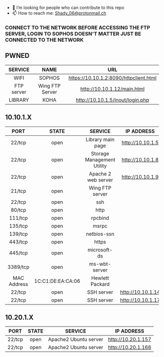 - 🤔 I’m looking for people who can contribute to this repo
- 📫 How to reach me: Shady_06@protonmail.ch
  
### CONNECT TO THE NETWORK BEFORE ACCESSING THE FTP SERVER, LOGIN TO SOPHOS DOESN'T MATTER JUST BE CONNECTED TO THE NETWORK</h3>
## PWNED


|SERVICE|NAME|URL|
| :---: | :---: | :---: |
| WIFI | SOPHOS | https://10.10.1.2:8090/httpclient.html |
| FTP server| Wing FTP Server | http://10.10.1.12/main.html |
| LIBRARY | KOHA | http://10.10.1.5/inout/login.php |

## 10.10.1.X
| PORT | STATE | SERVICE | IP ADDRESS |
| :---: | :---: | :---: | :---: |
| 22/tcp | open | Library main page | http://10.10.1.5 |
| 22/tcp | open | Storage Management Utility |http://10.10.1.8 |
| 22/tcp | open | Apache 2 web server | http://10.10.1.9 |
| 21/tcp | open | Wing FTP server | <td rowspan=10>http://10.10.1.12</td> | 
| 22/tcp | open | ssh |
| 80/tcp | open | http |
| 111/tcp | open | rpcbind |
| 135/tcp | open | msrpc |
| 139/tcp | open | netbios-ssn |
| 443/tcp | open | https |
| 445/tcp | open | microsoft-ds |
| 3389/tcp | open | ms-wbt-server |
| MAC Address |1C:C1:DE:EA:CA:06|Hewlett Packard||
| 22/tcp | open | SSH server | http://10.10.1.14 |
| 22/tcp | open | SSH server | http://10.10.1.17 |


## 10.20.1.X

| PORT | STATE | SERVICE | IP ADDRESS |
| :---: | :---: | :---: | :---: |
|22/tcp|open|Apache2 Ubuntu server|http://10.20.1.157|
|22/tcp|open|Apache2 Ubuntu server|http://10.20.1.166|
